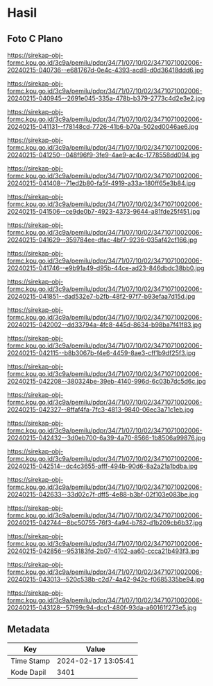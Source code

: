 # Hasil

## Foto C Plano

https://sirekap-obj-formc.kpu.go.id/3c9a/pemilu/pdpr/34/71/07/10/02/3471071002006-20240215-040736--e681767d-0e4c-4393-acd8-d0d36418ddd6.jpg

https://sirekap-obj-formc.kpu.go.id/3c9a/pemilu/pdpr/34/71/07/10/02/3471071002006-20240215-040945--2691e045-335a-478b-b379-2773c4d2e3e2.jpg

https://sirekap-obj-formc.kpu.go.id/3c9a/pemilu/pdpr/34/71/07/10/02/3471071002006-20240215-041131--f78148cd-7726-41b6-b70a-502ed0046ae6.jpg

https://sirekap-obj-formc.kpu.go.id/3c9a/pemilu/pdpr/34/71/07/10/02/3471071002006-20240215-041250--048f96f9-3fe9-4ae9-ac4c-1778558dd094.jpg

https://sirekap-obj-formc.kpu.go.id/3c9a/pemilu/pdpr/34/71/07/10/02/3471071002006-20240215-041408--71ed2b80-fa5f-4919-a33a-180ff65e3b84.jpg

https://sirekap-obj-formc.kpu.go.id/3c9a/pemilu/pdpr/34/71/07/10/02/3471071002006-20240215-041506--ce9de0b7-4923-4373-9644-a81fde25f451.jpg

https://sirekap-obj-formc.kpu.go.id/3c9a/pemilu/pdpr/34/71/07/10/02/3471071002006-20240215-041629--359784ee-dfac-4bf7-9236-035af42cf166.jpg

https://sirekap-obj-formc.kpu.go.id/3c9a/pemilu/pdpr/34/71/07/10/02/3471071002006-20240215-041746--e9b91a49-d95b-44ce-ad23-846dbdc38bb0.jpg

https://sirekap-obj-formc.kpu.go.id/3c9a/pemilu/pdpr/34/71/07/10/02/3471071002006-20240215-041851--dad532e7-b2fb-48f2-97f7-b93efaa7d15d.jpg

https://sirekap-obj-formc.kpu.go.id/3c9a/pemilu/pdpr/34/71/07/10/02/3471071002006-20240215-042002--dd33794a-4fc8-445d-8634-b98ba7f41f83.jpg

https://sirekap-obj-formc.kpu.go.id/3c9a/pemilu/pdpr/34/71/07/10/02/3471071002006-20240215-042115--b8b3067b-f4e6-4459-8ae3-cff1b9df25f3.jpg

https://sirekap-obj-formc.kpu.go.id/3c9a/pemilu/pdpr/34/71/07/10/02/3471071002006-20240215-042208--380324be-39eb-4140-996d-6c03b7dc5d6c.jpg

https://sirekap-obj-formc.kpu.go.id/3c9a/pemilu/pdpr/34/71/07/10/02/3471071002006-20240215-042327--8ffaf4fa-7fc3-4813-9840-06ec3a71c1eb.jpg

https://sirekap-obj-formc.kpu.go.id/3c9a/pemilu/pdpr/34/71/07/10/02/3471071002006-20240215-042432--3d0eb700-6a39-4a70-8566-1b8506a99876.jpg

https://sirekap-obj-formc.kpu.go.id/3c9a/pemilu/pdpr/34/71/07/10/02/3471071002006-20240215-042514--dc4c3655-afff-494b-90d6-8a2a21a1bdba.jpg

https://sirekap-obj-formc.kpu.go.id/3c9a/pemilu/pdpr/34/71/07/10/02/3471071002006-20240215-042633--33d02c7f-dff5-4e88-b3bf-02f103e083be.jpg

https://sirekap-obj-formc.kpu.go.id/3c9a/pemilu/pdpr/34/71/07/10/02/3471071002006-20240215-042744--8bc50755-76f3-4a94-b782-d1b209cb6b37.jpg

https://sirekap-obj-formc.kpu.go.id/3c9a/pemilu/pdpr/34/71/07/10/02/3471071002006-20240215-042856--953183fd-2b07-4102-aa60-ccca21b493f3.jpg

https://sirekap-obj-formc.kpu.go.id/3c9a/pemilu/pdpr/34/71/07/10/02/3471071002006-20240215-043013--520c538b-c2d7-4a42-942c-f0685335be94.jpg

https://sirekap-obj-formc.kpu.go.id/3c9a/pemilu/pdpr/34/71/07/10/02/3471071002006-20240215-043128--57f99c94-dcc1-480f-93da-a60161f273e5.jpg


## Metadata

| Key        | Value               |
| ---------- | ------------------- |
| Time Stamp | 2024-02-17 13:05:41 |
| Kode Dapil | 3401                |



